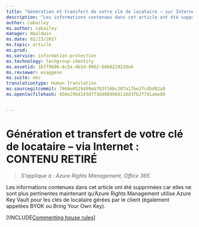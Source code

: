 ```yaml
---
title: "Génération et transfert de votre clé de locataire – sur Internet : CONTENU RETIRÉ | Azure RMS"
description: "Les informations contenues dans cet article ont été supprimées car elles ne sont plus pertinentes maintenant qu’Azure Rights Management utilise Azure Key Vault pour les clés de locataire gérées par le client (également appelées BYOK ou Bring Your Own Key)."
author: cabailey
ms.author: cabailey
manager: mbaldwin
ms.date: 02/23/2017
ms.topic: article
ms.prod: 
ms.service: information-protection
ms.technology: techgroup-identity
ms.assetid: 1bff9b06-8c5a-4b1d-9962-6668219210e6
ms.reviewer: esaggese
ms.suite: ems
translationtype: Human Translation
ms.sourcegitcommit: 7068e0529409eb783f16bc207a17be27cd5d82a8
ms.openlocfilehash: 450e296d143d773dd08990d116d3fb2f741abe80


---
```



# <a name="generate-and-transfer-your-tenant-key--over-the-internet-retired-content"></a>Génération et transfert de votre clé de locataire – via Internet : CONTENU RETIRÉ

>*S’applique à : Azure Rights Management, Office 365*

Les informations contenues dans cet article ont été supprimées car elles ne sont plus pertinentes maintenant qu’Azure Rights Management utilise Azure Key Vault pour les clés de locataire gérées par le client (également appelées BYOK ou Bring Your Own Key). 

[!INCLUDE[Commenting house rules](../includes/houserules.md)]


<!--HONumber=Jan17_HO1-->


